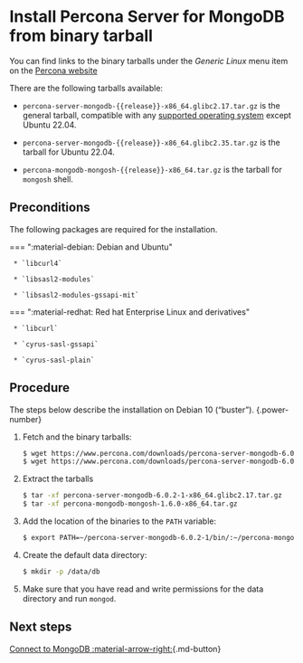 # Install Percona Server for MongoDB from binary tarball

You can find links to the binary tarballs under the *Generic Linux* menu item on the [Percona website](https://www.percona.com/downloads/percona-server-mongodb-6.0/)

There are the following tarballs available:

* `percona-server-mongodb-{{release}}-x86_64.glibc2.17.tar.gz` is the general tarball, compatible with any [supported operating system](https://www.percona.com/services/policies/percona-software-support-lifecycle#mongodb) except Ubuntu 22.04.

* `percona-server-mongodb-{{release}}-x86_64.glibc2.35.tar.gz` is the tarball for Ubuntu 22.04.

* `percona-mongodb-mongosh-{{release}}-x86_64.tar.gz` is the tarball for `mongosh` shell.

## Preconditions

The following packages are required for the installation.

=== ":material-debian: Debian and Ubuntu"
     
     * `libcurl4`

     * `libsasl2-modules`

     * `libsasl2-modules-gssapi-mit`


=== ":material-redhat: Red hat Enterprise Linux and derivatives"

     * `libcurl`

     * `cyrus-sasl-gssapi`

     * `cyrus-sasl-plain`


## Procedure

The steps below describe the installation on Debian 10 (“buster”).
{.power-number}

1. Fetch and the binary tarballs:

    ```{.bash data-prompt="$"}
    $ wget https://www.percona.com/downloads/percona-server-mongodb-6.0/percona-server-mongodb-6.0.2-1/binary/tarball/percona-server-mongodb-6.0.2-1-x86_64.glibc2.17.tar.gz\
    $ wget https://www.percona.com/downloads/percona-server-mongodb-6.0/percona-server-mongodb-6.0.2-1/binary/tarball/percona-mongodb-mongosh-1.6.0-x86_64.tar.gz
    ```
2. Extract the tarballs

    ```{.bash data-prompt='$'} 
    $ tar -xf percona-server-mongodb-6.0.2-1-x86_64.glibc2.17.tar.gz
    $ tar -xf percona-mongodb-mongosh-1.6.0-x86_64.tar.gz
    ```


3. Add the location of the binaries to the `PATH` variable:

    ```{.bash data-prompt="$"}
    $ export PATH=~/percona-server-mongodb-6.0.2-1/bin/:~/percona-mongodb-mongosh-1.6.0/bin/:$PATH
    ```


4. Create the default data directory:

    ```{.bash data-prompt="$"}
    $ mkdir -p /data/db
    ```


5. Make sure that you have read and write permissions for the data
directory and run `mongod`.

## Next steps

[Connect to MongoDB :material-arrow-right:](../connect.md){.md-button}